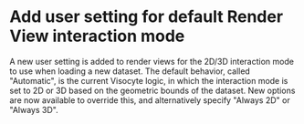 # Add user setting for default Render View interaction mode

A new user setting is added to render views for the 2D/3D interaction
mode to use when loading a new dataset. The default behavior, called
"Automatic", is the current Visocyte logic, in which the interaction mode
is set to 2D or 3D based on the geometric bounds of the dataset.
New options are now available to override this, and alternatively specify
"Always 2D" or "Always 3D".

